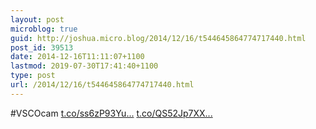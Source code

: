 ```yaml
---
layout: post
microblog: true
guid: http://joshua.micro.blog/2014/12/16/t544645864774717440.html
post_id: 39513
date: 2014-12-16T11:11:07+1100
lastmod: 2019-07-30T17:41:40+1100
type: post
url: /2014/12/16/t544645864774717440.html
---
```

#VSCOcam [t.co/ss6zP93Yu...](http://t.co/ss6zP93Yur) [t.co/QS52Jp7XX...](http://t.co/QS52Jp7XXJ)
